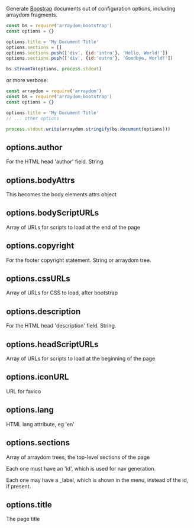
Generate [Boostrap](http://getbootstrap.com/) documents out of
configuration options, including arraydom fragments.

```javascript
const bs = require('arraydom-bootstrap')
const options = {}

options.title = 'My Document Title'
options.sections = []
options.sections.push(['div', {id:'intro'}, 'Hello, World!'])
options.sections.push(['div', {id:'outro'}, 'Goodbye, World!'])

bs.streamTo(options, process.stdout)
```

or more verbose:

```javascript
const arraydom = require('arraydom')
const bs = require('arraydom-bootstrap')
const options = {}

options.title = 'My Document Title'
// ... other options

process.stdout.write(arraydom.stringify(bs.document(options)))
```



## options.author

For the HTML head 'author' field.  String.

## options.bodyAttrs

This becomes the body elements attrs object

## options.bodyScriptURLs

Array of URLs for scripts to load at the end of the page

## options.copyright

For the footer copyright statement.  String or arraydom tree.

## options.cssURLs

Array of URLs for CSS to load, after bootstrap

## options.description

For the HTML head 'description' field.  String.

## options.headScriptURLs

Array of URLs for scripts to load at the beginning of the page

## options.iconURL

URL for favico

## options.lang

HTML lang attribute, eg 'en'

## options.sections

Array of arraydom trees, the top-level sections of the page

Each one must have an 'id', which is used for nav generation.

Each one may have a _label, which is shown in the menu, instead of the id, if present.

## options.title

The page title
